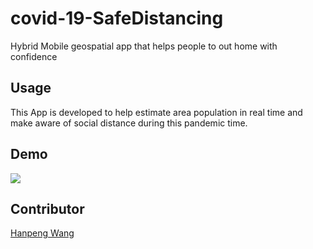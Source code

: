 # covid-19-SafeDistancing

Hybrid Mobile geospatial app that helps people to out home with confidence

## Usage

This App is developed to help estimate area population in real time and make aware of social distance during this pandemic time.

## Demo

![](assets/app-demo.gif)

## Contributor

[Hanpeng Wang](https://github.com/whpskg)
